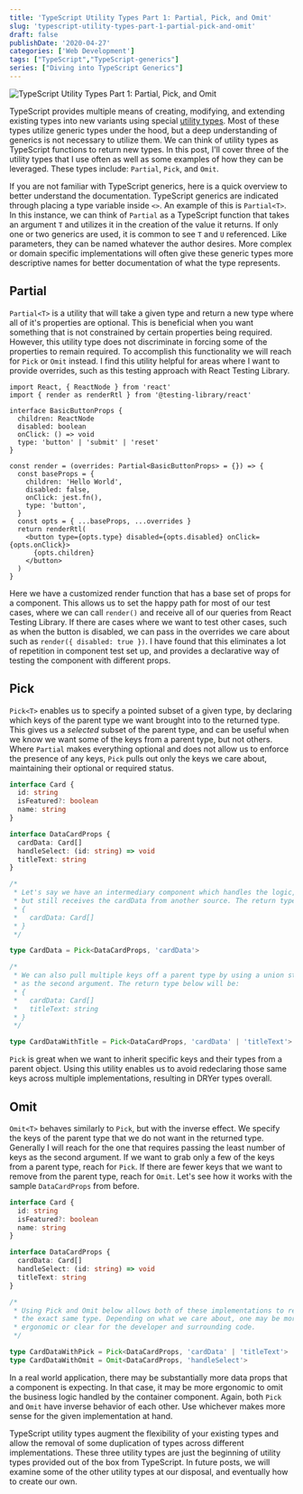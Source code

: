 ```yaml
---
title: 'TypeScript Utility Types Part 1: Partial, Pick, and Omit'
slug: 'typescript-utility-types-part-1-partial-pick-and-omit'
draft: false
publishDate: '2020-04-27'
categories: ['Web Development']
tags: ["TypeScript","TypeScript-generics"]
series: ["Diving into TypeScript Generics"]
---
```

![TypeScript Utility Types Part 1: Partial, Pick, and Omit](images/compass-with-leather-notebook.jpg#center)

TypeScript provides multiple means of creating, modifying, and extending existing types into new variants using special [utility types](https://www.typescriptlang.org/docs/handbook/utility-types.html). Most of these types utilize generic types under the hood, but a deep understanding of generics is not necessary to utilize them. We can think of utility types as TypeScript functions to return new types. In this post, I'll cover three of the utility types that I use often as well as some examples of how they can be leveraged. These types include: `Partial`, `Pick`, and `Omit`.

If you are not familiar with TypeScript generics, here is a quick overview to better understand the documentation. TypeScript generics are indicated through placing a type variable inside `<>`. An example of this is `Partial<T>`. In this instance, we can think of `Partial` as a TypeScript function that takes an argument `T` and utilizes it in the creation of the value it returns. If only one or two generics are used, it is common to see `T` and `U` referenced. Like parameters, they can be named whatever the author desires. More complex or domain specific implementations will often give these generic types more descriptive names for better documentation of what the type represents.

## Partial

`Partial<T>` is a utility that will take a given type and return a new type where all of it's properties are optional. This is beneficial when you want something that is not constrained by certain properties being required. However, this utility type does not discriminate in forcing some of the properties to remain required. To accomplish this functionality we will reach for `Pick`  or `Omit` instead. I find this utility helpful for areas where I want to provide overrides, such as this testing approach with React Testing Library.

```tsx
import React, { ReactNode } from 'react'
import { render as renderRtl } from '@testing-library/react'

interface BasicButtonProps {
  children: ReactNode
  disabled: boolean
  onClick: () => void
  type: 'button' | 'submit' | 'reset'
}

const render = (overrides: Partial<BasicButtonProps> = {}) => {
  const baseProps = {
    children: 'Hello World',
    disabled: false,
    onClick: jest.fn(),
    type: 'button',
  }
  const opts = { ...baseProps, ...overrides }
  return renderRtl(
    <button type={opts.type} disabled={opts.disabled} onClick={opts.onClick}>
      {opts.children}
    </button>
  )
}
```

Here we have a customized render function that has a base set of props for a component. This allows us to set the happy path for most of our test cases, where we can call `render()` and receive all of our queries from React Testing Library. If there are cases where we want to test other cases, such as when the button is disabled, we can pass in the overrides we care about such as `render({ disabled: true })`. I have found that this eliminates a lot of repetition in component test set up, and provides a declarative way of testing the component with different props.

## Pick

`Pick<T>` enables us to specify a pointed subset of a given type, by declaring which keys of the parent type we want brought into to the returned type. This gives us a *selected* subset of the parent type, and can be useful when we know we want some of the keys from a parent type, but not others. Where `Partial` makes everything optional and does not allow us to enforce the presence of any keys, `Pick` pulls out only the keys we care about, maintaining their optional or required status.

```typescript
interface Card {
  id: string
  isFeatured?: boolean
  name: string
}

interface DataCardProps {
  cardData: Card[]
  handleSelect: (id: string) => void
  titleText: string
}

/*
 * Let's say we have an intermediary component which handles the logic,
 * but still receives the cardData from another source. The return type will be:
 * {
 *   cardData: Card[]
 * }
 */

type CardData = Pick<DataCardProps, 'cardData'>

/*
 * We can also pull multiple keys off a parent type by using a union string
 * as the second argument. The return type below will be:
 * {
 *   cardData: Card[]
 *   titleText: string
 * }
 */

type CardDataWithTitle = Pick<DataCardProps, 'cardData' | 'titleText'>
```

`Pick` is great when we want to inherit specific keys and their types from a parent object. Using this utility enables us to avoid redeclaring those same keys across multiple implementations, resulting in DRYer types overall.

## Omit

`Omit<T>` behaves similarly to `Pick`, but with the inverse effect. We specify the keys of the parent type that we do not want in the returned type. Generally I will reach for the one that requires passing the least number of keys as the second argument. If we want to grab only a few of the keys from a parent type, reach for `Pick`. If there are fewer keys that we want to remove from the parent type, reach for `Omit`. Let's see how it works with the sample `DataCardProps` from before.

```typescript
interface Card {
  id: string
  isFeatured?: boolean
  name: string
}

interface DataCardProps {
  cardData: Card[]
  handleSelect: (id: string) => void
  titleText: string
}

/*
 * Using Pick and Omit below allows both of these implementations to return
 * the exact same type. Depending on what we care about, one may be more
 * ergonomic or clear for the developer and surrounding code.
 */

type CardDataWithPick = Pick<DataCardProps, 'cardData' | 'titleText'>
type CardDataWithOmit = Omit<DataCardProps, 'handleSelect'>
```

In a real world application, there may be substantially more data props that a component is expecting. In that case, it may be more ergonomic to omit the business logic handled by the container component. Again, both `Pick` and `Omit` have inverse behavior of each other. Use whichever makes more sense for the given implementation at hand.

TypeScript utility types augment the flexibility of your existing types and allow the removal of some duplication of types across different implementations. These three utility types are just the beginning of utility types provided out of the box from TypeScript. In future posts, we will examine some of the other utility types at our disposal, and eventually how to create our own.
